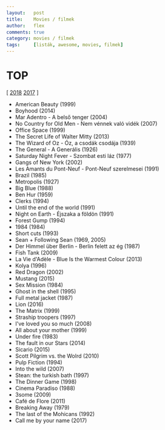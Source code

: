 ```yaml
---
layout:   post
title:    Movies / filmek
author:   flex
comments: true
category: movies / filmek
tags:     [listák, awesome, movies, filmek]
---
```


<link rel='stylesheet' href='unitegallery/css/unite-gallery.css' type='text/css' /> 
<link rel='stylesheet' href='unitegallery/themes/default/ug-theme-default.css' type='text/css' /> 

<script type='text/javascript' src='unitegallery/js/jquery-11.0.min.js'></script>
<script type='text/javascript' src='unitegallery/js/unitegallery.min.js'></script> 
<script type='text/javascript' src='unitegallery/themes/tiles/ug-theme-tiles.js'></script>

# TOP

[ [2018](2018_movies.html) [2017](2017_movies.html) ]

<div class="overridemaxwidthboth"><div id="galleryTOP" style="display:none; margin-bottom: .7em; margin-left: 1.5%; margin-right: 1.5%; margin-top: .5em;">

<img alt="" src="images/movies/1984.jpg" data-image="images/movies/1984_ORIGINAL.jpg" data-description="">
<img alt="" src="images/movies/american_beauty.jpg" data-image="images/movies/american_beauty_ORIGINAL.jpg" data-description="">
<img alt="" src="images/movies/ben_hur.jpg" data-image="images/movies/ben_hur_ORIGINAL.jpg" data-description="">
<img alt="" src="images/movies/big_blue.jpg" data-image="images/movies/big_blue_ORIGINAL.jpg" data-description="">
<img alt="" src="images/movies/boyhood.jpg" data-image="images/movies/boyhood_ORIGINAL.jpg" data-description="">
<img alt="" src="images/movies/brazil.jpg" data-image="images/movies/brazil_ORIGINAL.jpg" data-description="">
<img alt="" src="images/movies/clerks.jpg" data-image="images/movies/clerks_ORIGINAL.jpg" data-description="">
<img alt="" src="images/movies/der_himmel_uber_berlin.jpg" data-image="images/movies/der_himmel_uber_berlin_ORIGINAL.jpg" data-description="">
<img alt="" src="images/movies/forest_gump.jpg" data-image="images/movies/forest_gump_ORIGINAL.jpg" data-description="">
<img alt="" src="images/movies/gangs_of_new_york.jpg" data-image="images/movies/gangs_of_new_york_ORIGINAL.jpg" data-description="">
<img alt="" src="images/movies/les_amants_du_pont-neuf.jpg" data-image="images/movies/les_amants_du_pont-neuf_ORIGINAL.jpg" data-description="">
<img alt="" src="images/movies/mar_adentro.jpg" data-image="images/movies/mar_adentro_ORIGINAL.jpg" data-description="">
<img alt="" src="images/movies/metropolis.jpg" data-image="images/movies/metropolis_ORIGINAL.jpg" data-description="">
<img alt="" src="images/movies/night_on_earth.jpg" data-image="images/movies/night_on_earth_ORIGINAL.jpg" data-description="">
<img alt="" src="images/movies/no_country_for_old_men.jpg" data-image="images/movies/no_country_for_old_men_ORIGINAL.jpg" data-description="">
<img alt="" src="images/movies/office_space.jpg" data-image="images/movies/office_space_ORIGINAL.jpg" data-description="">
<img alt="" src="images/movies/saturday_night_fever.jpg" data-image="images/movies/saturday_night_fever_ORIGINAL.jpg" data-description="">
<img alt="" src="images/movies/sean.jpg" data-image="images/movies/sean_ORIGINAL.jpg" data-description="">
<img alt="" src="images/movies/short_cuts.jpg" data-image="images/movies/short_cuts_ORIGINAL.jpg" data-description="">
<img alt="" src="images/movies/the_general.jpg" data-image="images/movies/the_general_ORIGINAL.jpg" data-description="">
<img alt="" src="images/movies/the_secret_life_of_walter_mitty.jpg" data-image="images/movies/the_secret_life_of_walter_mitty_ORIGINAL.jpg" data-description="">
<img alt="" src="images/movies/the_wizard_of_oz.jpg" data-image="images/movies/the_wizard_of_oz_ORIGINAL.jpg" data-description="">
<img alt="" src="images/movies/until_the_end_of_the_wolrd.jpg" data-image="images/movies/until_the_end_of_the_wolrd_ORIGINAL.jpg" data-description="">

<img alt="" src="images/movies/call_me_by_your_name.jpg" data-image="images/movies/call_me_by_your_name_ORIGINAL.jpg" data-description="">
<img alt="" src="images/movies/last_of_the_mohicans.jpg" data-image="images/movies/last_of_the_mohicans_ORIGINAL.jpg" data-description="">
<img alt="" src="images/movies/breaking_away.jpg" data-image="images/movies/breaking_away_ORIGINAL.jpg" data-description="">
<img alt="" src="images/movies/cafe_de_flore.jpg" data-image="images/movies/cafe_de_flore_ORIGINAL.jpg" data-description="">
<img alt="" src="images/movies/3some.jpg" data-image="images/movies/3some_ORIGINAL.jpg" data-description="">
<img alt="" src="images/movies/cinema_paradiso.jpg" data-image="images/movies/cinema_paradiso_ORIGINAL.jpg" data-description="">
<img alt="" src="images/movies/the_dinner_game.jpg" data-image="images/movies/the_dinner_game_ORIGINAL.jpg" data-description="">
<img alt="" src="images/movies/steam.jpg" data-image="images/movies/steam_ORIGINAL.jpg" data-description="">
<img alt="" src="images/movies/into_the_wild.jpg" data-image="images/movies/into_the_wild_ORIGINAL.jpg" data-description="">
<img alt="" src="images/movies/pulp_fiction.jpg" data-image="images/movies/pulp_fiction_ORIGINAL.jpg" data-description="">
<img alt="" src="images/movies/scott_pilgrim.jpg" data-image="images/movies/scott_pilgrim_ORIGINAL.jpg" data-description="">
<img alt="" src="images/movies/sicario.jpg" data-image="images/movies/sicario_ORIGINAL.jpg" data-description="">
<img alt="" src="images/movies/the_fault_in_our_stars.png" data-image="images/movies/the_fault_in_our_stars_ORIGINAL.png" data-description="">
<img alt="" src="images/movies/under_fire.jpg" data-image="images/movies/under_fire_ORIGINAL.jpg" data-description="">
<img alt="" src="images/movies/all_about_your_mother.jpg" data-image="images/movies/all_about_your_mother_ORIGINAL.jpg" data-description="">
<img alt="" src="images/movies/I_ve_loved_you_so_much.jpg" data-image="images/movies/I_ve_loved_you_so_much_ORIGINAL.jpg" data-description="">
<img alt="" src="images/movies/starship_troopers.jpg" data-image="images/movies/starship_troopers_ORIGINAL.jpg" data-description="">
<img alt="" src="images/movies/the_matrix.jpg" data-image="images/movies/the_matrix_ORIGINAL.jpg" data-description="">
<img alt="" src="images/movies/lion.png" data-image="images/movies/lion_ORIGINAL.png" data-description="">
<img alt="" src="images/movies/full_metal_jacket.jpg" data-image="images/movies/full_metal_jacket_ORIGINAL.jpg" data-description="">
<img alt="" src="images/movies/ghost_in_the_shell.jpg" data-image="images/movies/ghost_in_the_shell_ORIGINAL.jpg" data-description="">
<img alt="" src="images/movies/seksmisja.png" data-image="images/movies/seksmisja_ORIGINAL.png" data-description="">
<img alt="" src="images/movies/mustang.jpg" data-image="images/movies/mustang_ORIGINAL.jpg" data-description="">
<img alt="" src="images/movies/red_dragon.jpg" data-image="images/movies/red_dragon_ORIGINAL.jpg" data-description="">
<img alt="" src="images/movies/kolya.jpg" data-image="images/movies/kolya_ORIGINAL.jpg" data-description="">
<img alt="" src="images/movies/la_vie_dadele.png" data-image="images/movies/la_vie_dadele_ORIGINAL.png" data-description="">
<img alt="" src="images/movies/fish_tank.jpg" data-image="images/movies/fish_tank_ORIGINAL.jpg" data-description="">

</div></div>

<div class="newspaper2">

<ul>

<li>American Beauty (1999)</li>
<li>Boyhood (2014)</li>
<li>Mar Adentro - A belső tenger (2004)</li> 
<li>No Country for Old Men - Nem vénnek való vidék (2007)</li>
<li>Office Space (1999)</li>
<li>The Secret Life of Walter Mitty (2013)</li> 
<li>The Wizard of Oz - Óz, a csodák csodája (1939)</li>
<li>The General - A Generális (1926)</li>
<li>Saturday Night Fever - Szombat esti láz (1977)</li>
<li>Gangs of New York (2002)</li>
<li>Les Amants du Pont-Neuf - Pont-Neuf szerelmesei (1991)</li> 
<li>Brazil (1985)</li>
<li>Metropolis (1927)</li>
<li>Big Blue (1988)</li>
<li>Ben Hur (1959)</li>
<li>Clerks (1994)</li>
<li>Until the end of the world (1991)</li>
<li>Night on Earth - Éjszaka a földön (1991)</li>
<li>Forest Gump (1994)</li>
<li>1984 (1984)</li>
<li>Short cuts (1993)</li>
<li>Sean + Following Sean (1969, 2005)</li>
<li>Der Himmel über Berlin - Berlin felett az ég (1987)</li>

<li>Fish Tank (2009)</li>
<li>La Vie d'Adèle - Blue Is the Warmest Colour (2013)</li>
<li>Kolya (1996)</li>
<li>Red Dragon (2002)</li>
<li>Mustang (2015)</li>
<li>Sex Mission (1984)</li>
<li>Ghost in the shell (1995)</li>
<li>Full metal jacket (1987)</li>
<li>Lion (2016)</li>
<li>The Matrix (1999)</li>
<li>Straship troopers (1997)</li>
<li>I've loved you so much (2008)</li>
<li>All about your mother (1999)</li>
<li>Under fire (1983)</li>
<li>The fault in our Stars (2014)</li>
<li>Sicario (2015)</li>
<li>Scott Pilgrim vs. the Wolrd (2010)</li>
<li>Pulp Fiction (1994)</li>
<li>Into the wild (2007)</li>
<li>Stean: the turkish bath (1997)</li>
<li>The Dinner Game (1998)</li>
<li>Cinema Paradiso (1988)</li>
<li>3some (2009)</li>
<li>Café de Flore (2011)</li>
<li>Breaking Away (1979)</li>
<li>The last of the Mohicans (1992)</li>
<li>Call me by your name (2017)</li>

</ul>

</div>

<script type="text/javascript"> 

	jQuery( document ).ready( function() { jQuery( "#galleryTOP" ).unitegallery( {

		tiles_space_between_cols:      10,
		tiles_justified_space_between: 10,
		//tiles_col_width:               500,
		tile_enable_shadow:            true,
			tile_shadow_h: 			   3,			//position of horizontal shadow
			tile_shadow_v: 			   3,			//position of vertical shadow
			tile_shadow_blur: 		   5,			//shadow blur
			tile_shadow_spread: 	   2,			//shadow spread
			tile_shadow_color: 		   "#2B2B2B",	//shadow color

		theme_gallery_padding:         0,
		tiles_type: 				   "justified",

		gallery_width: 				   "100%",
		tiles_exact_width: 			   false,

	} ) } );
	
</script>
